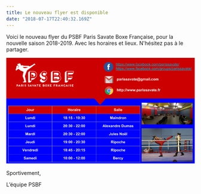 ```yaml
---
title: Le nouveau flyer est disponible
date: "2018-07-17T22:40:32.169Z"
---
```


Voici le nouveau flyer du PSBF Paris Savate Boxe Française, pour la nouvelle saison 2018-2019.
Avec les horaires et lieux. N'hésitez pas à le partager.

![Flyer](./flyer-2018.png)

Sportivement,

L’équipe PSBF